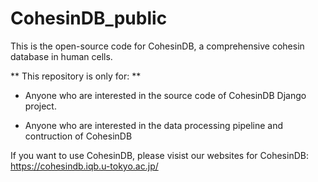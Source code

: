 # CohesinDB_public
This is the open-source code for CohesinDB, a comprehensive cohesin database in human cells.

** This repository is only for: **

- Anyone who are interested in the source code of CohesinDB Django project. 

- Anyone who are interested in the data processing pipeline and contruction of CohesinDB



If you want to use CohesinDB, please visist our websites for CohesinDB: https://cohesindb.iqb.u-tokyo.ac.jp/

